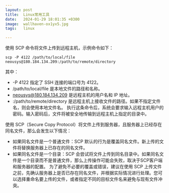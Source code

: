 ```yaml
---
layout: post
title:  Linux常用工具
date:   2024-01-29 18:01:35 +0300
image:  wallhaven-ox1yx5.jpg
tags:   linux 

--- 
```



使用 SCP 命令将文件上传到远程主机，示例命令如下：

```shell
scp -P 4122 /path/to/local/file neousys@180.184.134.209:/path/to/remote/directory
```
其中：
- -P 4122 指定了 SSH 连接的端口号为 4122。
- /path/to/local/file 是本地文件的路径和名称。
- neousys@180.184.134.209 是远程主机的用户名和 IP 地址。
- :/path/to/remote/directory 是远程主机上接收文件的路径。如果不指定文件名，则会使用本地文件名。
执行这条命令后，系统会要求输入远程主机用户的密码。输入密码后，文件将被安全地传输到远程主机上指定的目录中。

使用 SCP（Secure Copy Protocol）将文件上传到服务器，且服务器上已经存在同名文件，那么会发生以下情况：
- 如果同名文件是一个普通文件：SCP 默认的行为是覆盖同名文件。新上传的文件将替换服务器上已存在的同名文件。
- 如果同名文件是一个目录：SCP 会尝试将文件上传到同名目录中。如果同名文件是一个目录而不是普通文件，那么上传操作可能会失败，取决于SCP客户端和服务器的配置。
为了避免不必要的覆盖或错误，建议在使用 SCP 上传文件之前，先确认服务器上是否已存在同名文件，并根据实际情况进行处理。您可以选择重命名要上传的文件，或者指定不同的目标文件名来避免与现有文件冲突。
